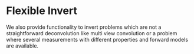 # Flexible Invert
We also provide functionality to invert problems which are not a straightforward deconvolution
like multi view convolution or a problem where several measurements with different properties and forward models are available. 
